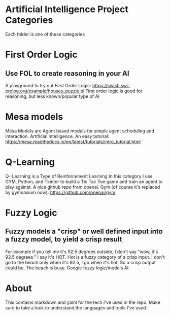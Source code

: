 # Artificial Intelligence Project Categories 
Each folder is one of these categories

# First Order Logic  
## Use FOL to create reasoning in your AI

A playground to try out First Order Logic: https://swish.swi-prolog.org/example/houses_puzzle.pl
First order logic is good for reasoning, but less known/popular type of AI

# Mesa models
Mesa Models are Agent based models for simple agent scheduling and interaction. Artificial Intelligence. 
An easy tutorial: https://mesa.readthedocs.io/en/latest/tutorials/intro_tutorial.html

# Q-Learning
Q- Learning is a Type of Reinforcement Learning
In this category I use GYM, Python, and Tkinter to build a Tic Tac Toe game and train an agent to play against. 
A nice github repo from openai, Gym (of course it's replaced by gymnasium now): https://github.com/openai/gym 
# Fuzzy Logic

## Fuzzy models a "crisp" or well defined input into a fuzzy model, to yield a crisp result
For example if you tell me it's 92.5 degrees outside, I don't say "wow, it's 92.5 degrees." I say it's HOT. 
Hot is a fuzzy category of a crisp input. I don't go to the beach only when it's 92.5, I go when it's hot.
So a crisp output could be, The beach is busy. Google fuzzy logic/models AI.

# About 
This contains markdown and yaml for the tech I've used in the repo. 
Make sure to take a look to understand the languages and tools I've used.
